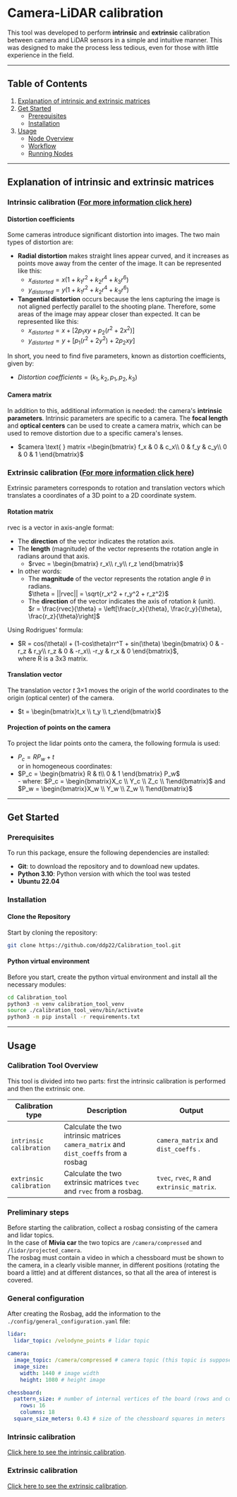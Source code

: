 # Camera-LiDAR calibration

This tool was developed to perform **intrinsic** and **extrinsic** calibration between camera and LiDAR sensors in a simple and intuitive manner. This was designed to make the process less tedious, even for those with little experience in the field.

---

## Table of Contents
1. [Explanation of intrinsic and extrinsic matrices](#explanation-of-intrinsic-and-extrinsic-matrices)
2. [Get Started](#get-started)
   - [Prerequisites](#prerequisites)
   - [Installation](#installation)
3. [Usage](#usage)
   - [Node Overview](#node-overview)
   - [Workflow](#workflow)
   - [Running Nodes](#running-nodes)


---

## Explanation of intrinsic and extrinsic matrices

### Intrinsic calibration (<a href="https://docs.opencv.org/4.x/dc/dbb/tutorial_py_calibration.html">For more information click here</a>)

#### Distortion coefficients 

Some cameras introduce significant distortion into images. 
The two main types of distortion are:
- <b>Radial distortion</b> makes straight lines appear curved, and it increases as points move away from the center of the image. It can be represented like this:
   - $x_{distorted} = x(1 + k_1 r^2 + k_2 r^4 + k_3 r^6)$
   - $y_{distorted} = y(1 + k_1 r^2 + k_2 r^4 + k_3 r^6)$
- <b>Tangential distortion</b> occurs because the lens capturing the image is not aligned perfectly parallel to the shooting plane. Therefore, some areas of the image may appear closer than expected. It can be represented like this:
   - $x_{distorted} = x + [2p_1xy + p_2(r^2 + 2x^2)]$
   - $y_{distorted} = y + [p_1(r^2 + 2y^2) + 2p_2xy]$

In short, you need to find five parameters, known as distortion coefficients, given by:
- $Distortion \text{ } coefficients = (k_1,  k_2, p_1, p_2, k_3)$

#### Camera matrix

In addition to this, additional information is needed: the camera's <b>intrinsic parameters</b>. Intrinsic parameters are specific to a camera.
The <b>focal length</b> and <b>optical centers</b> can be used to create a camera matrix, which can be used to remove distortion due to a specific camera's lenses.
- $camera \text{ } matrix =\begin{bmatrix}
f_x & 0 & c_x\\
0 & f_y & c_y\\
0 & 0 & 1
\end{bmatrix}$

### Extrinsic calibration (<a href="https://docs.opencv.org/4.x/d9/d0c/group__calib3d.html?utm_source=chatgpt.com">For more information click here</a>)

Extrinsic parameters corresponds to rotation and translation vectors which translates a coordinates of a 3D point to a 2D coordinate system.

#### Rotation matrix
rvec is a vector in axis-angle format:
- The <b>direction</b> of the vector indicates the rotation axis.
- The <b>length</b> (magnitude) of the vector represents the rotation angle in radians around that axis.
   - $rvec = \begin{bmatrix}
   r_x\\
   r_y\\
   r_z
   \end{bmatrix}$
- In other words: 
   - The <b>magnitude</b> of the vector represents the rotation angle $\theta$ in radians.  
   $\theta = ||rvec|| = \sqrt{r_x^2 + r_y^2 + r_z^2}$
   - The <b>direction</b> of the vector indicates the axis of rotation $k$ (unit).  
   $r = \frac{rvec}{\theta} = \left[\frac{r_x}{\theta}, \frac{r_y}{\theta}, \frac{r_z}{\theta}\right]$

Using Rodrigues' formula:
- $R = cos(\theta)I + (1-cos\theta)rr^T + sin(\theta)
\begin{bmatrix}
0 & -r_z & r_y\\
r_z & 0 & -r_x\\
-r_y & r_x & 0
\end{bmatrix}$,  
   where R is a 3x3 matrix.


#### Translation vector
The translation vector $t$ 3×1 moves the origin of the world coordinates to the origin (optical center) of the camera.
- $t = \begin{bmatrix}t_x \\ t_y \\ t_z\end{bmatrix}$

#### Projection of points on the camera
To project the lidar points onto the camera, the following formula is used:
- $P_c = RP_w + t$  
or in homogeneous coordinates:
- $P_c = \begin{bmatrix}
R & t\\
0 & 1 \end{bmatrix} P_w$  
      - where: $P_c = \begin{bmatrix}X_c \\ Y_c \\ Z_c \\ 1\end{bmatrix}$ and $P_w = \begin{bmatrix}X_w \\ Y_w \\ Z_w \\ 1\end{bmatrix}$

---

## Get Started

### Prerequisites

To run this package, ensure the following dependencies are installed:
- **Git**: to download the repository and to download new updates.
- **Python 3.10**: Python version with which the tool was tested
- **Ubuntu 22.04**

### Installation

#### Clone the Repository
Start by cloning the repository:
```bash
git clone https://github.com/ddp22/Calibration_tool.git
```

#### Python virtual environment
Before you start, create the python virtual environment and install all the necessary modules:
```bash
cd Calibration_tool
python3 -m venv calibration_tool_venv
source ./calibration_tool_venv/bin/activate
python3 -m pip install -r requirements.txt
```

---


## Usage

### Calibration Tool Overview
This tool is divided into two parts: first the intrinsic calibration is performed and then the extrinsic one.

| **Calibration type**           | **Description**                                                                                       | **Output**                                     |
|--------------------------|-------------------------------------------------------------------------------------------------------|-----------------------------------------------|
| `intrinsic calibration`  | Calculate the two intrinsic matrices `camera_matrix` and `dist_coeffs` from a rosbag                                                   | `camera_matrix` and `dist_coeffs`       .            |
| `extrinsic calibration`    | Calculate the two extrinsic matrices `tvec` and `rvec` from a rosbag.                                             | `tvec`, `rvec`, `R` and `extrinsic_matrix`.

### Preliminary steps

Before starting the calibration, collect a rosbag consisting of the camera and lidar topics.  
In the case of <b>Mivia car</b> the two topics are `/camera/compressed` and `/lidar/projected_camera`.  
The rosbag must contain a video in which a chessboard must be shown to the camera, in a clearly visible manner, in different positions (rotating the board a little) and at different distances, so that all the area of interest is covered.

### General configuration

After creating the Rosbag, add the information to the `./config/general_configuration.yaml` file:
```yaml
lidar:
  lidar_topic: /velodyne_points # lidar topic

camera:
  image_topic: /camera/compressed # camera topic (this topic is supposed to publish compressed images)
  image_size:
    width: 1440 # image width
    height: 1080 # height image

chessboard:
  pattern_size: # number of internal vertices of the board (rows and columns are interchangeable)
    rows: 16
    columns: 18
  square_size_meters: 0.43 # size of the chessboard squares in meters
```


### Intrinsic calibration

[Click here to see the intrinsic calibration](./intrisic_calibration.md).

### Extrinsic calibration

[Click here to see the extrinsic calibration](./extrinsic_calibration.md).

